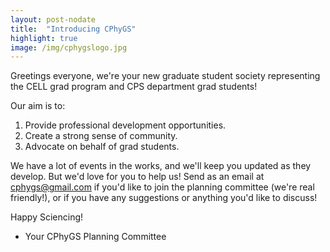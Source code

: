 ```yaml
---
layout: post-nodate
title:  "Introducing CPhyGS"
highlight: true
image: /img/cphygslogo.jpg
---
```


Greetings everyone, we're your new graduate student society representing
the CELL grad program and CPS department grad students!

Our aim is to:  
1. Provide professional development opportunities.  
2. Create a strong sense of community.  
3. Advocate on behalf of grad students.  

We have a lot of events in the works, and we'll keep you updated as they develop.
But we'd love for you to help us! Send as an email at cphygs@gmail.com if you'd
like to join the planning committee (we're real friendly!), or if you have any
suggestions or anything you'd like to discuss!

Happy Sciencing!
- Your CPhyGS Planning Committee
